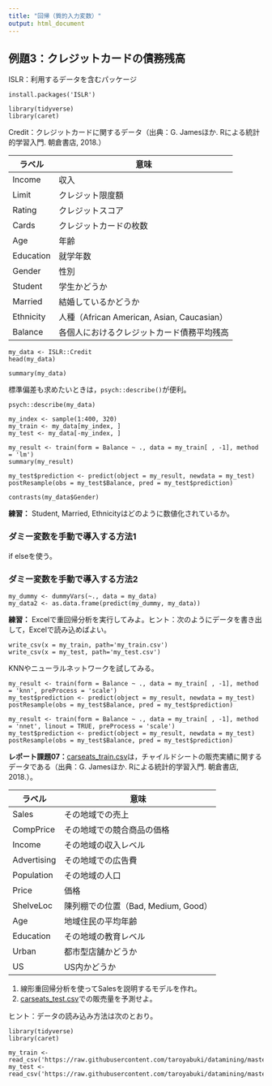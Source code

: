 ```yaml
---
title: "回帰（質的入力変数）"
output: html_document
---
```


## 例題3：クレジットカードの債務残高

ISLR：利用するデータを含むパッケージ

```{r}
install.packages('ISLR')
```

```{r}
library(tidyverse)
library(caret)
```

Credit：クレジットカードに関するデータ（出典：G. Jamesほか. Rによる統計的学習入門. 朝倉書店, 2018.）

ラベル|意味
------|-------------
Income|収入
Limit|クレジット限度額
Rating|クレジットスコア
Cards|クレジットカードの枚数
Age|年齢
Education|就学年数
Gender|性別
Student|学生かどうか
Married|結婚しているかどうか
Ethnicity|人種（African American, Asian, Caucasian）
Balance|各個人におけるクレジットカード債務平均残高

```{r}
my_data <- ISLR::Credit
head(my_data)
```

```{r}
summary(my_data)
```

標準偏差も求めたいときは，`psych::describe()`が便利。

```{r}
psych::describe(my_data)
```

```{r}
my_index <- sample(1:400, 320)
my_train <- my_data[my_index, ]
my_test <- my_data[-my_index, ]

my_result <- train(form = Balance ~ ., data = my_train[ , -1], method = 'lm')
summary(my_result)
```
```{r}
my_test$prediction <- predict(object = my_result, newdata = my_test)
postResample(obs = my_test$Balance, pred = my_test$prediction)
```

```{r}
contrasts(my_data$Gender)
```

**練習：** Student, Married, Ethnicityはどのように数値化されているか。

### ダミー変数を手動で導入する方法1

if elseを使う。

### ダミー変数を手動で導入する方法2

```{r}
my_dummy <- dummyVars(~., data = my_data)
my_data2 <- as.data.frame(predict(my_dummy, my_data))
```

**練習：** Excelで重回帰分析を実行してみよ。ヒント：次のようにデータを書き出して，Excelで読み込めばよい。

```{r}
write_csv(x = my_train, path='my_train.csv')
write_csv(x = my_test, path='my_test.csv')
```

KNNやニューラルネットワークを試してみる。

```{r}
my_result <- train(form = Balance ~ ., data = my_train[ , -1], method = 'knn', preProcess = 'scale')
my_test$prediction <- predict(object = my_result, newdata = my_test)
postResample(obs = my_test$Balance, pred = my_test$prediction)
```

```{r}
my_result <- train(form = Balance ~ ., data = my_train[ , -1], method = 'nnet', linout = TRUE, preProcess = 'scale')
my_test$prediction <- predict(object = my_result, newdata = my_test)
postResample(obs = my_test$Balance, pred = my_test$prediction)
```

**レポート課題07：**[carseats_train.csv](carseats_train.csv)は，チャイルドシートの販売実績に関するデータである（出典：G. Jamesほか. Rによる統計的学習入門. 朝倉書店, 2018.）。

ラベル|意味
------|-------------
Sales|その地域での売上
CompPrice|その地域での競合商品の価格
Income|その地域の収入レベル
Advertising|その地域での広告費
Population|その地域の人口
Price|価格
ShelveLoc|陳列棚での位置（Bad, Medium, Good）
Age|地域住民の平均年齢
Education|その地域の教育レベル
Urban|都市型店舗かどうか
US|US内かどうか

1. 線形重回帰分析を使ってSalesを説明するモデルを作れ。
1. [carseats_test.csv](carseats_test.csv)での販売量を予測せよ。

ヒント：データの読み込み方法は次のとおり。

```{r}
library(tidyverse)
library(caret)

my_train <- read_csv('https://raw.githubusercontent.com/taroyabuki/datamining/master/carseats_train.csv')
my_test <- read_csv('https://raw.githubusercontent.com/taroyabuki/datamining/master/carseats_test.csv')
```
